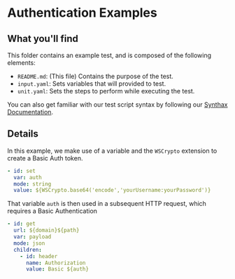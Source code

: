 # Authentication Examples

## What you'll find

This folder contains an example test, and is composed of the following elements:
- `README.md`: (This file) Contains the purpose of the test.
- `input.yaml`: Sets variables that will provided to test.
- `unit.yaml`: Sets the steps to perform while executing the test.

You can also get familiar with our test script syntax by following our [Synthax Documentation](https://github.com/saucelabs/saucectl-apix-example/blob/main/docs/README.md).

## Details

In this example, we make use of a variable and the `WSCrypto` extension to create a Basic Auth token.
```yaml
- id: set
  var: auth
  mode: string
  value: ${WSCrypto.base64('encode','yourUsername:yourPassword')}
```

That variable `auth` is then used in a subsequent HTTP request, which requires a Basic Authentication
```yaml
- id: get
  url: ${domain}${path}
  var: payload
  mode: json
  children:
    - id: header
      name: Authorization
      value: Basic ${auth}
```
